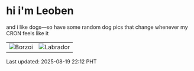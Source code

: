 # hi i'm Leoben

and i like dogs—so have some random dog pics that change whenever my CRON feels like it

|  |  |
|--------|----------|
| ![Borzoi](https://random-dog-vercel.vercel.app/api/random-borzoi?v=1755612757) | ![Labrador](https://random-dog-vercel.vercel.app/api/random-labrador?v=1755612757) |

Last updated: 2025-08-19 22:12 PHT
